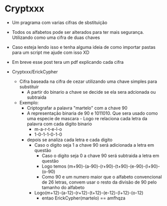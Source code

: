# Cryptxxx
- Um pragrama com varias cifras de sbstituição
- Todos os alfabetos pode ser alterados para ter mais segurança. Utilizando como uma cifra de duas chaves
- Caso esteja lendo isso e tenha alguma ideia de como importar pastas para um script me ajude com isso XD
- Em breve esse post tera um pdf explicando cada cifra

- Cryptxxx/ErickCypher
	- Cifra baseada na cifra de cezar utilizando uma chave simples para substituir
    	- A partir do binario a chave se decide se ela sera adcionada ou subtraida
 	- Exemplo:
		- Criptografar a palavra "martelo" com a chave 90
		- A representação binaria de 90 e 1011010. Que sera usado como uma especie de mascara
            	- Logo re relaciona cada letra da palavra com cada digito binario
			- m-a-r-t-e-l-o
			- 1-0-1-1-0-1-0
		- depois se analiza cada letra e cada digito
    		- Caso o digito seja 1 a chave 90 será adicionada a letra em questão
            	- Caso o digito seja 0 a chave 90 será subtraida a letra em questão
            	- Logo temos (m+90)-(a-90)-(r+90)-(t+90)-(e-90)-(l+90)-(o-90)
            	- Como 90 e um numero maior que o alfabeto convencional de 26 letras, convem usar o resto da divisão de 90 pelo tamanho do alfabeto
    		- Logo(m+12)-(a-12)-(r+12)-(t+12)-(e-12)-(l+12)-(o-12)
            	- entao ErickCypher(martelo) == amfhqza
